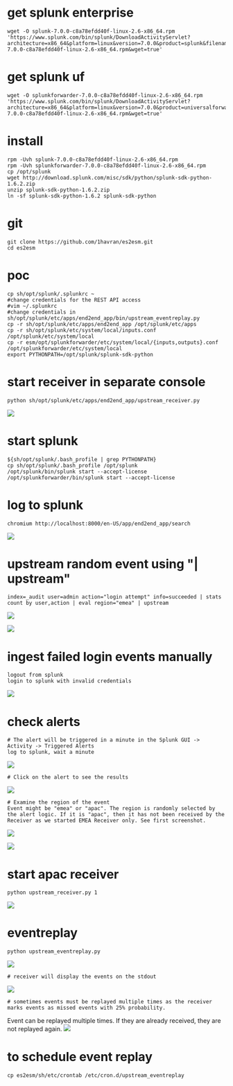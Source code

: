 # get splunk enterprise
	wget -O splunk-7.0.0-c8a78efdd40f-linux-2.6-x86_64.rpm 'https://www.splunk.com/bin/splunk/DownloadActivityServlet?architecture=x86_64&platform=linux&version=7.0.0&product=splunk&filename=splunk-7.0.0-c8a78efdd40f-linux-2.6-x86_64.rpm&wget=true'

# get splunk uf
	wget -O splunkforwarder-7.0.0-c8a78efdd40f-linux-2.6-x86_64.rpm 'https://www.splunk.com/bin/splunk/DownloadActivityServlet?architecture=x86_64&platform=linux&version=7.0.0&product=universalforwarder&filename=splunkforwarder-7.0.0-c8a78efdd40f-linux-2.6-x86_64.rpm&wget=true'

# install
	rpm -Uvh splunk-7.0.0-c8a78efdd40f-linux-2.6-x86_64.rpm
	rpm -Uvh splunkforwarder-7.0.0-c8a78efdd40f-linux-2.6-x86_64.rpm
	cp /opt/splunk
	wget http://download.splunk.com/misc/sdk/python/splunk-sdk-python-1.6.2.zip
	unzip splunk-sdk-python-1.6.2.zip
	ln -sf splunk-sdk-python-1.6.2 splunk-sdk-python

# git
	git clone https://github.com/1havran/es2esm.git
	cd es2esm

# poc
	cp sh/opt/splunk/.splunkrc ~
	#change credentials for the REST API access 
	#vim ~/.splunkrc
	#change credentials in sh/opt/splunk/etc/apps/end2end_app/bin/upstream_eventreplay.py
	cp -r sh/opt/splunk/etc/apps/end2end_app /opt/splunk/etc/apps
	cp -r sh/opt/splunk/etc/system/local/inputs.conf /opt/splunk/etc/system/local
	cp -r esm/opt/splunkforwarder/etc/system/local/{inputs,outputs}.conf /opt/splunkforwarder/etc/system/local
	export PYTHONPATH=/opt/splunk/splunk-sdk-python

# start receiver in separate console
	python sh/opt/splunk/etc/apps/end2end_app/upstream_receiver.py
![](https://github.com/1havran/es2esm/blob/master/screenshots/receiver.png)

# start splunk
	${sh/opt/splunk/.bash_profile | grep PYTHONPATH}
	cp sh/opt/splunk/.bash_profile /opt/splunk
	/opt/splunk/bin/splunk start --accept-license
	/opt/splunkforwarder/bin/splunk start --accept-license

# log to splunk
	chromium http://localhost:8000/en-US/app/end2end_app/search
![](https://github.com/1havran/es2esm/blob/master/screenshots/splunkapp.png)

# upstream random event using  "| upstream"
	index=_audit user=admin action="login attempt" info=succeeded | stats count by user,action | eval region="emea" | upstream
![](https://github.com/1havran/es2esm/blob/master/screenshots/upstream_sendevent.png)
	
![](https://github.com/1havran/es2esm/blob/master/screenshots/sendevent_receiver.png)

# ingest failed login events manually
	logout from splunk
	login to splunk with invalid credentials
![](https://github.com/1havran/es2esm/blob/master/screenshots/failedlogin.png)

# check alerts
	# The alert will be triggered in a minute in the Splunk GUI -> Activity -> Triggered Alerts
	log to splunk, wait a minute
![](https://github.com/1havran/es2esm/blob/master/screenshots/alert.png)

	# Click on the alert to see the results
![](https://github.com/1havran/es2esm/blob/master/screenshots/alertdetail.png)

	# Examine the region of the event
	Event might be "emea" or "apac". The region is randomly selected by the alert logic. If it is "apac", then it has not been received by the Receiver as we started EMEA Receiver only. See first screenshot.
![](https://github.com/1havran/es2esm/blob/master/screenshots/apacregion.png)

![](https://github.com/1havran/es2esm/blob/master/screenshots/apacreceiverdown.png)

# start apac receiver
	python upstream_receiver.py 1
![](https://github.com/1havran/es2esm/blob/master/screenshots/apacreceiver.png)

# eventreplay
	python upstream_eventreplay.py
![](https://github.com/1havran/es2esm/blob/master/screenshots/upstream_eventreplay.png)

	# receiver will display the events on the stdout
![](https://github.com/1havran/es2esm/blob/master/screenshots/apacreceiverok.png)

	# sometimes events must be replayed multiple times as the receiver marks events as missed events with 25% probability.
Event can be replayed multiple times. If they are already received, they are not replayed again.
![](https://github.com/1havran/es2esm/blob/master/screenshots/eventreplay2.png)

# to schedule event replay
	cp es2esm/sh/etc/crontab /etc/cron.d/upstream_eventreplay

